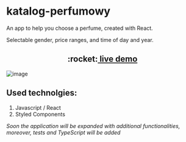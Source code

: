 # katalog-perfumowy

An app to help you choose a perfume, created with React. 

Selectable gender, price ranges, and time of day and year.


<h2 align="center">:rocket:<a href="https://katalog-perfumowy.herokuapp.com/" > live demo</a></h2>

![image](https://user-images.githubusercontent.com/78431445/140569489-c963eeb5-096a-4fbe-a7c9-0073b27de4c2.png)





## Used technolgies:
  1. Javascript / React
  2. Styled Components

*Soon the application will be expanded with additional functionalities, moreover, tests and TypeScript will be added*
  


